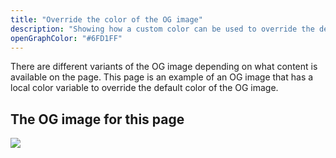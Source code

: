 ```yaml
---
title: "Override the color of the OG image"
description: "Showing how a custom color can be used to override the default color of the OG image"
openGraphColor: "#6FD1FF"
---
```


There are different variants of the OG image depending on what content is
available on the page. This page is an example of an OG image that has a local
color variable to override the default color of the OG image.

## The OG image for this page

<img src="./index.png"  />
